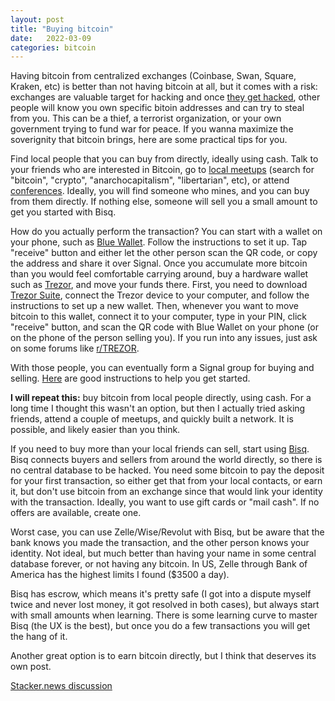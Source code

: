 ```yaml
---
layout: post
title: "Buying bitcoin"
date:   2022-03-09
categories: bitcoin
---
```


Having bitcoin from centralized exchanges (Coinbase, Swan, Square, Kraken, etc) is better than not having bitcoin at all, but it comes with a risk: exchanges are valuable target for hacking and once [they get hacked](https://www.hedgewithcrypto.com/cryptocurrency-exchange-hacks/), other people will know you own specific bitoin addresses and can try to steal from you. This can be a thief, a terrorist organization, or your own government trying to fund war for peace. If you wanna maximize the soverignity that bitcoin brings, here are some practical tips for you.

Find local people that you can buy from directly, ideally using cash. Talk to your friends who are interested in Bitcoin, go to [local meetups](https://www.meetup.com/find/?keywords=bitcoin&source=EVENTS) (search for "bitcoin", "crypto", "anarchocapitalism", "libertarian", etc), or attend [conferences](https://b.tc/conference). Ideally, you will find someone who mines, and you can buy from them directly. If nothing else, someone will sell you a small amount to get you started with Bisq.

How do you actually perform the transaction? You can start with a wallet on your phone, such as [Blue Wallet](https://bluewallet.io/). Follow the instructions to set it up. Tap "receive" button and either let the other person scan the QR code, or copy the address and share it over Signal. Once you accumulate more bitcoin than you would feel comfortable carrying around, buy a hardware wallet such as [Trezor](https://trezor.io/), and move your funds there. First, you need to download [Trezor Suite](https://suite.trezor.io/), connect the Trezor device to your computer, and follow the instructions to set up a new wallet. Then, whenever you want to move bitcoin to this wallet, connect it to your computer, type in your PIN, click "receive" button, and scan the QR code with Blue Wallet on your phone (or on the phone of the person selling you). If you run into any issues, just ask on some forums like [r/TREZOR](https://www.reddit.com/r/TREZOR/).

With those people, you can eventually form a Signal group for buying and selling. [Here](https://gitlab.com/sovereign-individuals/p2p-exchange-protocol) are good instructions to help you get started.

**I will repeat this:** buy bitcoin from local people directly, using cash. For a long time I thought this wasn't an option, but then I actually tried asking friends, attend a couple of meetups, and quickly built a network. It is possible, and likely easier than you think.

If you need to buy more than your local friends can sell, start using [Bisq](https://bisq.network/getting-started/). Bisq connects  buyers and sellers from around the world directly, so there is no central database to be hacked. You need some bitcoin to pay the deposit for your first transaction, so either get that from your local contacts, or earn it, but don't use bitcoin from an exchange since that would link your identity with the transaction. Ideally, you want to use gift cards or "mail cash". If no offers are available, create one.

Worst case, you can use Zelle/Wise/Revolut with Bisq, but be aware that the bank knows you made the transaction, and the other person knows your identity. Not ideal, but much better than having your name in some central database forever, or not having any bitcoin. In US, Zelle through Bank of America has the highest limits I found ($3500 a day).

Bisq has escrow, which means it's pretty safe (I got into a dispute myself twice and never lost money, it got resolved in both cases), but always start with small amounts when learning. There is some learning curve to master Bisq (the UX is the best), but once you do a few transactions you will get the hang of it.

Another great option is to earn bitcoin directly, but I think that deserves its own post.


[Stacker.news discussion](https://stacker.news/items/14117)
